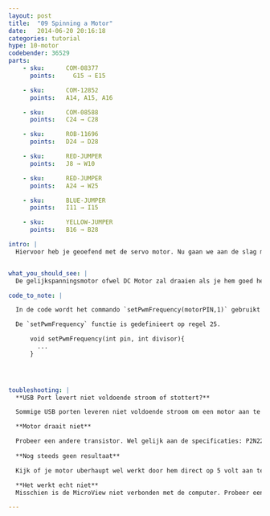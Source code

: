 ```yaml
---
layout: post
title:  "09 Spinning a Motor"
date:   2014-06-20 20:16:18
categories: tutorial
hype: 10-motor
codebender: 36529
parts:
    - sku:	    COM-08377
      points:	  G15 → E15

    - sku:      COM-12852
      points:   A14, A15, A16

    - sku:      COM-08588
      points:   C24 → C28

    - sku:      ROB-11696
      points:   D24 → D28

    - sku:      RED-JUMPER
      points:   J8 → W10

    - sku:      RED-JUMPER
      points:   A24 → W25

    - sku:      BLUE-JUMPER
      points:   I11 → I15

    - sku:      YELLOW-JUMPER
      points:   B16 → B28

intro: |
  Hiervoor heb je geoefend met de servo motor. Nu gaan we aan de slag met het draaien van een motor. Hiervoor heb je een transistor nodig, deze schakelt de MicroView over naar een hogere stroom dan dat het zelf kan leveren. Als je een transistor gebruikt moet je zeker zijn dat je voldoet aan de maximale specificaties. De transistor die we gebruiken in dit circuit kan maximaal 40 volt aan en 200 milliamperes – prima voor het speelgoed motortje! Als de motor ronddraait en plotseling uit wordt gezet, zal het magnetische veld in de motor uitvallen. Dit veroorzaakt een spanningspiek en kan de transistor beschadigen. Om dit te voorkomen gebruiken we een "flyback diode", deze leidt de spanningspiek om de transistor.


what_you_should_see: |
  De gelijkspanningsmotor ofwel DC Motor zal draaien als je hem goed hebt aangesloten. Loop anders de configuratie op het board na en kijk of je het programma die hoort bij deze oefening hebt geladen. 

code_to_note: |

  In de code wordt het commando `setPwmFrequency(motorPIN,1)` gebruikt om de functie (een klein programmaatje) aan te roepen die de PWM frequentie instelt. Pulsbreedtemodulatie is in het Engels: Pulse Width Modulation, ofwel PWM. Dit is een technische methode om analoge uitkomsten te krijgen via digitale informatieoverdracht. 

  De `setPwmFrequency` functie is gedefinieert op regel 25. 

      void setPwmFrequency(int pin, int divisor){
        ...
      }
  



toubleshooting: |
  **USB Port levert niet voldoende stroom of stottert?**

  Sommige USB porten leveren niet voldoende stroom om een motor aan te sturen. Als dat bij jouw het geval is, test met een andere USB port of gebruik een externe voeding via batterijen. Checkout <a href="/powering-motor-with-batteries.html">this circuit</a> voor het aansluiten van batterijen.

  **Motor draait niet**

  Probeer een andere transistor. Wel gelijk aan de specificaties: P2N2222AG.  
  
  **Nog steeds geen resultaat**

  Kijk of je motor uberhaupt wel werkt door hem direct op 5 volt aan te sluiten.

  **Het werkt echt niet**
  Misschien is de MicroView niet verbonden met de computer. Probeer eens door de kabel eruit te halen en opnieuw in de USB port aan te sluiten. 

---
```

